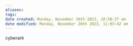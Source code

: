 ```yaml
---
aliases: 
tags: 
date created: Monday, November 20th 2023, 10:50:27 am
date modified: Monday, November 20th 2023, 11:03:42 am
---
```

cyberark 